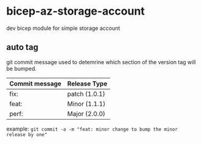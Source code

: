 # bicep-az-storage-account
dev bicep module for simple storage account



## auto tag
 git commit message used to detemrine which section of the version tag will be bumped.

| Commit message  | Release Type   |
|---|---|
| fix:   | patch (1.0.1)  |
| feat:  | Minor (1.1.1)  |
| perf:  | Major (2.0.0)  |

example:
`git commit -a -m "feat: minor change to bump the minor release by one"`

